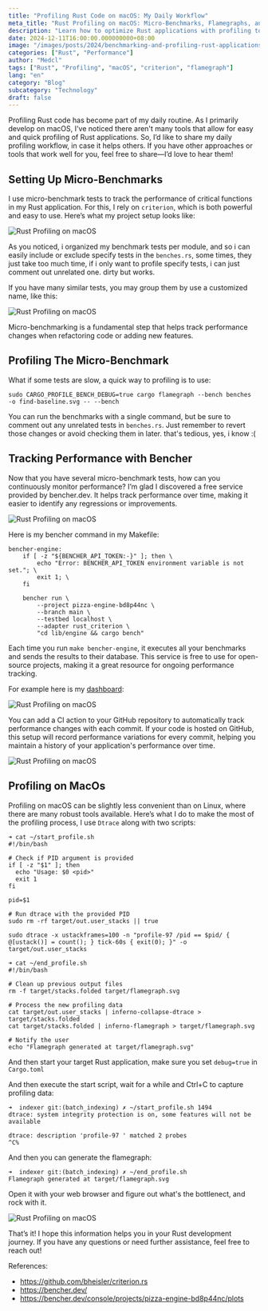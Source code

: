 ```yaml
---
title: "Profiling Rust Code on macOS: My Daily Workflow"
meta_title: "Rust Profiling on macOS: Micro-Benchmarks, Flamegraphs, and DTrace"
description: "Learn how to optimize Rust applications with profiling tools like criterion, cargo flamegraph, and DTrace on macOS."
date: 2024-12-11T16:00:00.000000000+08:00
image: "/images/posts/2024/benchmarking-and-profiling-rust-applications-on-macos-a-practical-guide/cover.jpg"
categories: ["Rust", "Performance"]
author: "Medcl"
tags: ["Rust", "Profiling", "macOS", "criterion", "flamegraph"]
lang: "en"
category: "Blog"
subcategory: "Technology"
draft: false
---
```


Profiling Rust code has become part of my daily routine. As I primarily develop on macOS, I've noticed there aren't many tools that allow for easy and quick profiling of Rust applications. So, I’d like to share my daily profiling workflow, in case it helps others. If you have other approaches or tools that work well for you, feel free to share—I’d love to hear them!

## Setting Up Micro-Benchmarks

I use micro-benchmark tests to track the performance of critical functions in my Rust application. For this, I rely on `criterion`, which is both powerful and easy to use. Here’s what my project setup looks like:

![Rust Profiling on macOS](/images/posts/2024/benchmarking-and-profiling-rust-applications-on-macos-a-practical-guide/benchmark-rust-1.png)

As you noticed, i organized my benchmark tests per module, and so i can easily include or exclude specify tests in the `benches.rs`, some times, they just take too much time, if i only want to profile specify tests, i can just comment out unrelated one. dirty but works.

If you have many similar tests, you may group them by use a customized name, like this:

![Rust Profiling on macOS](/images/posts/2024/benchmarking-and-profiling-rust-applications-on-macos-a-practical-guide/benchmark-rust-2.png)

Micro-benchmarking is a fundamental step that helps track performance changes when refactoring code or adding new features.

## Profiling The Micro-Benchmark

What if some tests are slow, a quick way to profiling is to use:

```shell
sudo CARGO_PROFILE_BENCH_DEBUG=true cargo flamegraph --bench benches   -o find-baseline.svg -- --bench
```

You can run the benchmarks with a single command, but be sure to comment out any unrelated tests in `benches.rs`. Just remember to revert those changes or avoid checking them in later. that's tedious, yes, i know :(

## Tracking Performance with Bencher

Now that you have several micro-benchmark tests, how can you continuously monitor performance? I’m glad I discovered a free service provided by bencher.dev. It helps track performance over time, making it easier to identify any regressions or improvements.

![Rust Profiling on macOS](/images/posts/2024/benchmarking-and-profiling-rust-applications-on-macos-a-practical-guide/benchmark-rust-3.png)

Here is my bencher command in my Makefile:

```shell
bencher-engine:
    if [ -z "${BENCHER_API_TOKEN:-}" ]; then \
        echo "Error: BENCHER_API_TOKEN environment variable is not set."; \
        exit 1; \
    fi

    bencher run \
        --project pizza-engine-bd8p44nc \
        --branch main \
        --testbed localhost \
        --adapter rust_criterion \
        "cd lib/engine && cargo bench"
```

Each time you run `make bencher-engine`, it executes all your benchmarks and sends the results to their database. This service is free to use for open-source projects, making it a great resource for ongoing performance tracking.

For example here is my [dashboard](https://bencher.dev/console/projects/pizza-engine-bd8p44nc/plots):

![Rust Profiling on macOS](/images/posts/2024/benchmarking-and-profiling-rust-applications-on-macos-a-practical-guide/benchmark-rust-4.png)

You can add a CI action to your GitHub repository to automatically track performance changes with each commit. If your code is hosted on GitHub, this setup will record performance variations for every commit, helping you maintain a history of your application's performance over time.

![Rust Profiling on macOS](/images/posts/2024/benchmarking-and-profiling-rust-applications-on-macos-a-practical-guide/benchmark-rust-5.png)

## Profiling on MacOs

Profiling on macOS can be slightly less convenient than on Linux, where there are many robust tools available. Here’s what I do to make the most of the profiling process, I use `Dtrace` along with two scripts:

```shell
➜ cat ~/start_profile.sh
#!/bin/bash

# Check if PID argument is provided
if [ -z "$1" ]; then
  echo "Usage: $0 <pid>"
  exit 1
fi

pid=$1

# Run dtrace with the provided PID
sudo rm -rf target/out.user_stacks || true

sudo dtrace -x ustackframes=100 -n "profile-97 /pid == $pid/ { @[ustack()] = count(); } tick-60s { exit(0); }" -o target/out.user_stacks

➜ cat ~/end_profile.sh
#!/bin/bash

# Clean up previous output files
rm -f target/stacks.folded target/flamegraph.svg

# Process the new profiling data
cat target/out.user_stacks | inferno-collapse-dtrace > target/stacks.folded
cat target/stacks.folded | inferno-flamegraph > target/flamegraph.svg

# Notify the user
echo "Flamegraph generated at target/flamegraph.svg"
```

And then start your target Rust application, make sure you set `debug=true` in `Cargo.toml`

And then execute the start script, wait for a while and Ctrl+C to capture profiling data:

```shell
➜  indexer git:(batch_indexing) ✗ ~/start_profile.sh 1494
dtrace: system integrity protection is on, some features will not be available

dtrace: description 'profile-97 ' matched 2 probes
^C%
```

And then you can generate the flamegraph:

```shell
➜  indexer git:(batch_indexing) ✗ ~/end_profile.sh
Flamegraph generated at target/flamegraph.svg
```

Open it with your web browser and figure out what's the bottlenect, and rock with it.

![Rust Profiling on macOS](/images/posts/2024/benchmarking-and-profiling-rust-applications-on-macos-a-practical-guide/benchmark-rust-6.png)

That’s it! I hope this information helps you in your Rust development journey. If you have any questions or need further assistance, feel free to reach out!

References:

- https://github.com/bheisler/criterion.rs
- https://bencher.dev/
- https://bencher.dev/console/projects/pizza-engine-bd8p44nc/plots
